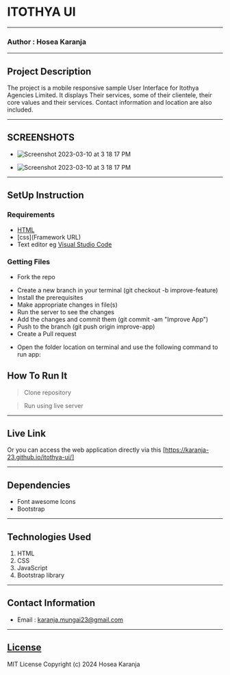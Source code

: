 # ITOTHYA UI
*****
### Author : Hosea Karanja

****
## Project Description
The project is a mobile responsive sample User Interface for Itothya Agencies Limited. It displays Their services, some of their clientele, their core values  and their services. Contact information and location are also included.

******

## SCREENSHOTS
- ![Screenshot 2023-03-10 at 3 18 17 PM](https://raw.githubusercontent.com/karanja-23/Todo-Image1/refs/heads/main/desktop_view.gif)

- ![Screenshot 2023-03-10 at 3 18 17 PM](https://github.com/karanja-23/myImage2/blob/main/movile_view.gif?raw=true)



********
## SetUp Instruction
### Requirements
* [HTML](html.com)
* [css](Framework URL)
* Text editor eg [Visual Studio Code](https://code.visualstudio.com/download)


### Getting Files
* Fork the repo
- Create a new branch in your terminal (git checkout -b improve-feature)
- Install the prerequisites
- Make appropriate changes in file(s)
- Run the server to see the changes
- Add the changes and commit them (git commit -am "Improve App")
- Push to the branch (git push origin improve-app)
- Create a Pull request
* Open the folder location on terminal and use the following command to run app:

## How To Run It
>  Clone repository

> Run using live server
*****
## Live Link
Or you can access the web application directly via this [https://karanja-23.github.io/itothya-ui/]
*****
## Dependencies

- Font awesome Icons
- Bootstrap

*****
## Technologies Used
1. HTML
2. CSS
3. JavaScript
4. Bootstrap library
*****
## Contact Information
* Email : karanja.mungai23@gmail.com
*****
## [License](LICENSE)
MIT License
Copyright (c) 2024 Hosea Karanja
